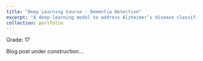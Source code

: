 ```yaml
---
title: "Deep Learning Course - Dementia Detection"
excerpt: "A deep-learning model to address Alzheimer’s disease classification problem.<br/><br/><img src='/images/portfolio/brain_mri.jpg'><br/>"
collection: portfolio
---
```

Grade: 17

Blog post under construction...

